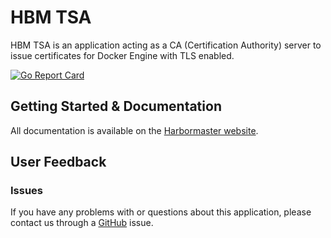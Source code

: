 # HBM TSA

HBM TSA is an application acting as a CA (Certification Authority) server to issue certificates for Docker Engine with TLS enabled.

[![Go Report Card](https://goreportcard.com/badge/github.com/kassisol/tsa)](https://goreportcard.com/report/github.com/kassisol/tsa)

## Getting Started & Documentation

All documentation is available on the [Harbormaster website](http://harbormaster.io/docs/tsa/).

## User Feedback

### Issues

If you have any problems with or questions about this application, please contact us through a [GitHub](https://github.com/kassisol/tsa/issues) issue.
